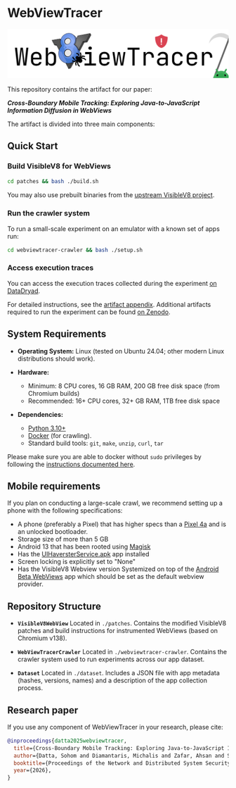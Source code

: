 # WebViewTracer

![WebViewTracer](./wordmark.svg)

This repository contains the artifact for our paper:

**_Cross-Boundary Mobile Tracking: Exploring Java-to-JavaScript Information Diffusion in WebViews_**

The artifact is divided into three main components:

## Quick Start

### Build VisibleV8 for WebViews
```sh
cd patches && bash ./build.sh
````

You may also use prebuilt binaries from the [upstream VisibleV8 project](https://github.com/wspr-ncsu/visiblev8).

### Run the crawler system
To run a small-scale experiment on an emulator with a known set of apps run:

```sh
cd webviewtracer-crawler && bash ./setup.sh
```

### Access execution traces

You can access the execution traces collected during the experiment [on DataDryad](http://datadryad.org/share/aGfKK8cTsp7uDGu3tjkcPX5cGwqGngJH9ekPTIj8qn4).

For detailed instructions, see the [artifact appendix](./artifact.pdf). Additional artifacts required to run the experiment can be found [on Zenodo](https://zenodo.org/records/16687648).

## System Requirements

* **Operating System:** Linux (tested on Ubuntu 24.04; other modern Linux distributions should work).
* **Hardware:**

  * Minimum: 8 CPU cores, 16 GB RAM, 200 GB free disk space (from Chromium builds)
  * Recommended: 16+ CPU cores, 32+ GB RAM, 1TB free disk space
* **Dependencies:**

  * [Python 3.10+](https://www.python.org/)
  * [Docker](https://docs.docker.com/) (for  crawling).
  * Standard build tools: `git`, `make`, `unzip`, `curl`, `tar`

Please make sure you are able to docker without `sudo` privileges by following the [instructions documented here](https://docs.docker.com/engine/install/linux-postinstall/).

## Mobile requirements

If you plan on conducting a large-scale crawl, we recommend setting up a phone with the following specifications:
- A phone (preferably a Pixel) that has higher specs than a [Pixel 4a](https://en.wikipedia.org/wiki/Pixel_4a) and is an unlocked bootloader.
- Storage size of more than 5 GB
- Android 13 that has been rooted using [Magisk](https://topjohnwu.github.io/Magisk/install.html)
- Has the [UIHaversterService.apk](webviewtracer-crawler/celery_workers/vv8_worker/uiharvester/Services/UIHarvesterService.apk) app installed
- Screen locking is explicitly set to "None"
- Has the VisibleV8 Webview version Systemized on top of the [Android Beta WebViews](https://play.google.com/store/apps/details?id=com.google.android.webview.beta&hl=en_US) app which should be set as the default webview provider.

## Repository Structure

* **`VisibleV8WebView`**
  Located in `./patches`. Contains the modified VisibleV8 patches and build instructions for instrumented WebViews (based on Chromium v138).

* **`WebViewTracerCrawler`**
  Located in `./webviewtracer-crawler`. Contains the crawler system used to run experiments across our app dataset.

* **`Dataset`**
  Located in `./dataset`. Includes a JSON file with app metadata (hashes, versions, names) and a description of the app collection process.

## Research paper

If you use any component of WebViewTracer in your research, please cite:

```bibtex
@inproceedings{datta2025webviewtracer,
  title={Cross-Boundary Mobile Tracking: Exploring Java-to-JavaScript Information Diffusion in WebViews},
  author={Datta, Sohom and Diamantaris, Michalis and Zafar, Ahsan and Su, Junhua and Das, Anupam and Polakis, Jason and Kapravelos, Alexandros},
  booktitle={Proceedings of the Network and Distributed System Security Symposium (NDSS)},
  year={2026},
}
```
